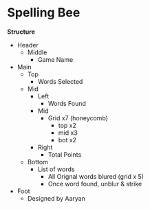 # Spelling Bee
**Structure**
- Header
  - Middle
    - Game Name
- Main
  - Top
    - Words Selected
  - Mid
    - Left
      - Words Found
    - Mid
      - Grid x7 (honeycomb)
        - top x2
        - mid x3
        - bot x2    
    - Right
      - Total Points
  - Bottom
    - List of words
      - All Orignal words blured (grid x 5)
      - Once word found, unblur & strike          
- Foot
  - Designed by Aaryan    
